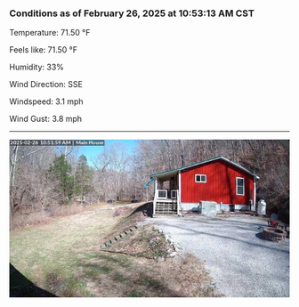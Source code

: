 ### Conditions as of February 26, 2025 at 10:53:13 AM CST 

Temperature: 71.50 &deg;F

Feels like: 71.50 &deg;F

Humidity: 33%

Wind Direction: SSE

Windspeed: 3.1 mph

Wind Gust: 3.8 mph

---

<img src="./images/latest.jpeg"/>

